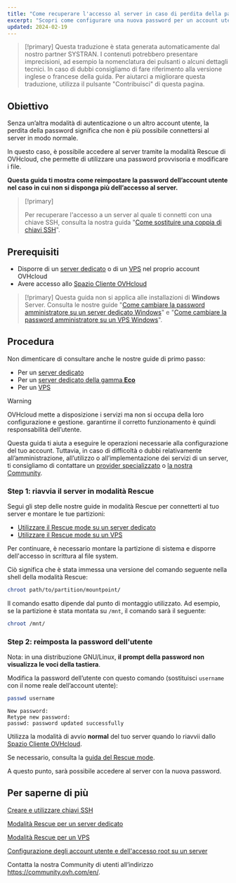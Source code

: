 ```yaml
---
title: "Come recuperare l'accesso al server in caso di perdita della password dell'utente"
excerpt: "Scopri come configurare una nuova password per un account utente su un sistema operativo GNU/Linux in modalità Rescue OVHcloud"
updated: 2024-02-19
---
```



> [!primary]
> Questa traduzione è stata generata automaticamente dal nostro partner SYSTRAN. I contenuti potrebbero presentare imprecisioni, ad esempio la nomenclatura dei pulsanti o alcuni dettagli tecnici. In caso di dubbi consigliamo di fare riferimento alla versione inglese o francese della guida. Per aiutarci a migliorare questa traduzione, utilizza il pulsante "Contribuisci" di questa pagina.
>

## Obiettivo

Senza un’altra modalità di autenticazione o un altro account utente, la perdita della password significa che non è più possibile connettersi al server in modo normale.

In questo caso, è possibile accedere al server tramite la modalità Rescue di OVHcloud, che permette di utilizzare una password provvisoria e modificare i file.

**Questa guida ti mostra come reimpostare la password dell’account utente nel caso in cui non si disponga più dell’accesso al server.**

> [!primary]
>
> Per recuperare l'accesso a un server al quale ti connetti con una chiave SSH, consulta la nostra guida "[Come sostituire una coppia di chiavi SSH](replacing-lost-ssh-key1.)".
>

## Prerequisiti

- Disporre di un [server dedicato](https://www.ovhcloud.com/it/bare-metal/) o di un [VPS](https://www.ovhcloud.com/it/vps/) nel proprio account OVHcloud
- Avere accesso allo [Spazio Cliente OVHcloud](https://www.ovh.com/auth/?action=gotomanager&from=https://www.ovh.it/&ovhSubsidiary=it)

> [!primary]
> Questa guida non si applica alle installazioni di **Windows** Server. Consulta le nostre guide "[Come cambiare la password amministratore su un server dedicato Windows](changing-admin-password-on-windows1.)" e "[Come cambiare la password amministratore su un VPS Windows](resetting_a_windows_password1.)".
>

## Procedura

Non dimenticare di consultare anche le nostre guide di primo passo:

- Per un [server dedicato](getting-started-with-dedicated-server1.)
- Per un [server dedicato della gamma **Eco**](getting-started-with-dedicated-server-eco1.)
- Per un [VPS](starting_with_a_vps1.)

> [!warning]
>
> OVHcloud mette a disposizione i servizi ma non si occupa della loro configurazione e gestione. garantirne il corretto funzionamento è quindi responsabilità dell’utente.
>
> Questa guida ti aiuta a eseguire le operazioni necessarie alla configurazione del tuo account. Tuttavia, in caso di difficoltà o dubbi relativamente all’amministrazione, all’utilizzo o all’implementazione dei servizi di un server, ti consigliamo di contattare un [provider specializzato](https://partner.ovhcloud.com/it/directory/) o [la nostra Community](https://community.ovh.com/en/).
>

<a name="step1"></a>

### Step 1: riavvia il server in modalità Rescue

Segui gli step delle nostre guide in modalità Rescue per connetterti al tuo server e montare le tue partizioni:

- [Utilizzare il Rescue mode su un server dedicato](rescue_mode1.)
- [Utilizzare il Rescue mode su un VPS](rescue1.)

Per continuare, è necessario montare la partizione di sistema e disporre dell'accesso in scrittura al file system.

Ciò significa che è stata immessa una versione del comando seguente nella shell della modalità Rescue:

```bash
chroot path/to/partition/mountpoint/
```

Il comando esatto dipende dal punto di montaggio utilizzato. Ad esempio, se la partizione è stata montata su `/mnt`, il comando sarà il seguente:

```bash
chroot /mnt/
```

### Step 2: reimposta la password dell'utente

Nota: in una distribuzione GNU/Linux, **il prompt della password non visualizza le voci della tastiera**.

Modifica la password dell’utente con questo comando (sostituisci `username` con il nome reale dell’account utente):

```bash
passwd username
```

```text
New password: 
Retype new password:
passwd: password updated successfully
```

Utilizza la modalità di avvio **normal** del tuo server quando lo riavvii dallo [Spazio Cliente OVHcloud](https://www.ovh.com/auth/?action=gotomanager&from=https://www.ovh.it/&ovhSubsidiary=it).

Se necessario, consulta la [guida del Rescue mode](#step1.).

A questo punto, sarà possibile accedere al server con la nuova password.


## Per saperne di più

[Creare e utilizzare chiavi SSH](creating-ssh-keys-dedicated1.)

[Modalità Rescue per un server dedicato](rescue_mode1.)

[Modalità Rescue per un VPS](rescue1.)

[Configurazione degli account utente e dell'accesso root su un server](changing_root_password_linux_ds1.)

Contatta la nostra Community di utenti all’indirizzo <https://community.ovh.com/en/>.
